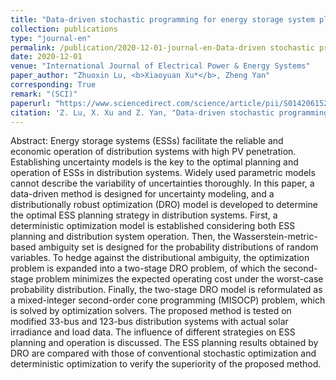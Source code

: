```yaml
---
title: "Data-driven stochastic programming for energy storage system planning in high PV-penetrated distribution network"
collection: publications
type: "journal-en"
permalink: /publication/2020-12-01-journal-en-Data-driven stochastic programming for energy storage system planning in high PV-penetrated distribution network
date: 2020-12-01
venue: "International Journal of Electrical Power & Energy Systems"
paper_author: "Zhuoxin Lu, <b>Xiaoyuan Xu*</b>, Zheng Yan"
corresponding: True
remark: "(SCI)"
paperurl: "https://www.sciencedirect.com/science/article/pii/S0142061520302581"
citation: 'Z. Lu, X. Xu and Z. Yan, "Data-driven stochastic programming for energy storage system planning in high PV-penetrated distribution network," <i>International Journal of Electrical Power & Energy Systems</i>, vol. 123, pp. 1-9, 2020.'
---
```


Abstract:
Energy storage systems (ESSs) facilitate the reliable and economic operation of distribution systems with high PV penetration. Establishing uncertainty models is the key to the optimal planning and operation of ESSs in distribution systems. Widely used parametric models cannot describe the variability of uncertainties thoroughly. In this paper, a data-driven method is designed for uncertainty modeling, and a distributionally robust optimization (DRO) model is developed to determine the optimal ESS planning strategy in distribution systems. First, a deterministic optimization model is established considering both ESS planning and distribution system operation. Then, the Wasserstein-metric-based ambiguity set is designed for the probability distributions of random variables. To hedge against the distributional ambiguity, the optimization problem is expanded into a two-stage DRO problem, of which the second-stage problem minimizes the expected operating cost under the worst-case probability distribution. Finally, the two-stage DRO model is reformulated as a mixed-integer second-order cone programming (MISOCP) problem, which is solved by optimization solvers. The proposed method is tested on modified 33-bus and 123-bus distribution systems with actual solar irradiance and load data. The influence of different strategies on ESS planning and operation is discussed. The ESS planning results obtained by DRO are compared with those of conventional stochastic optimization and deterministic optimization to verify the superiority of the proposed method.